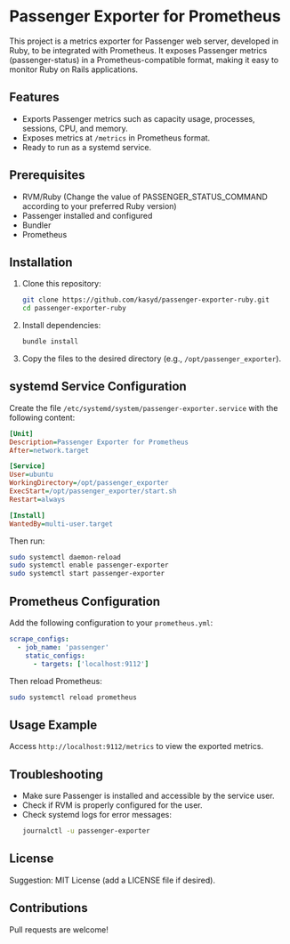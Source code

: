 # Passenger Exporter for Prometheus

This project is a metrics exporter for Passenger web server, developed in Ruby, to be integrated with Prometheus. It exposes Passenger metrics (passenger-status) in a Prometheus-compatible format, making it easy to monitor Ruby on Rails applications.

## Features
- Exports Passenger metrics such as capacity usage, processes, sessions, CPU, and memory.
- Exposes metrics at `/metrics` in Prometheus format.
- Ready to run as a systemd service.

## Prerequisites
- RVM/Ruby (Change the value of PASSENGER_STATUS_COMMAND according to your preferred Ruby version)
- Passenger installed and configured
- Bundler
- Prometheus

## Installation
1. Clone this repository:
   ```sh
   git clone https://github.com/kasyd/passenger-exporter-ruby.git
   cd passenger-exporter-ruby
   ```
2. Install dependencies:
   ```sh
   bundle install
   ```
3. Copy the files to the desired directory (e.g., `/opt/passenger_exporter`).

## systemd Service Configuration
Create the file `/etc/systemd/system/passenger-exporter.service` with the following content:

```ini
[Unit]
Description=Passenger Exporter for Prometheus
After=network.target

[Service]
User=ubuntu
WorkingDirectory=/opt/passenger_exporter
ExecStart=/opt/passenger_exporter/start.sh
Restart=always

[Install]
WantedBy=multi-user.target
```

Then run:
```sh
sudo systemctl daemon-reload
sudo systemctl enable passenger-exporter
sudo systemctl start passenger-exporter
```

## Prometheus Configuration
Add the following configuration to your `prometheus.yml`:

```yaml
scrape_configs:
  - job_name: 'passenger'
    static_configs:
      - targets: ['localhost:9112']
```

Then reload Prometheus:
```sh
sudo systemctl reload prometheus
```

## Usage Example
Access `http://localhost:9112/metrics` to view the exported metrics.

## Troubleshooting
- Make sure Passenger is installed and accessible by the service user.
- Check if RVM is properly configured for the user.
- Check systemd logs for error messages:
  ```sh
  journalctl -u passenger-exporter
  ```

## License
Suggestion: MIT License (add a LICENSE file if desired).

## Contributions
Pull requests are welcome!

